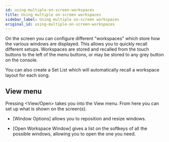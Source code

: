 ```yaml
---
id: using-multiple-on-screen-workspaces
title: Using multiple on-screen workspaces
sidebar_label: Using multiple on-screen workspaces
original_id: using-multiple-on-screen-workspaces
---
```


On the screen you can configure different "workspaces" which store how
the various windows are displayed. This allows you to quickly recall
different setups. Workspaces are stored and recalled from the touch
buttons to the left of the menu buttons, or may be stored to any grey
button on the console.

You can also create a Set List which will automatically recall a
workspace layout for each song.

View menu
---------

Pressing \<View/Open\> takes you into the View menu. From here you can
set up what is shown on the screen(s).

-   \[Window Options\] allows you to reposition and resize windows.

-   \[Open Workspace Window\] gives a list on the softkeys of all the
    possible windows, allowing you to open the one you need.


